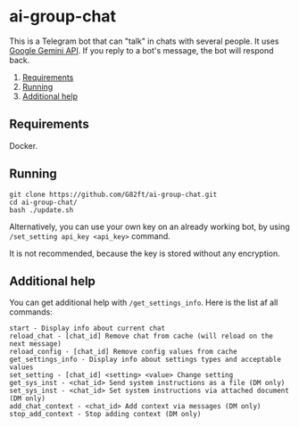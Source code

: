 # ai-group-chat

This is a Telegram bot that can "talk" in chats with several people. It uses [Google Gemini API](https://ai.google.dev/gemini-api/docs/).
If you reply to a bot's message, the bot will respond back.

1. [Requirements](#requirements)
2. [Running](#running)
2. [Additional help](#additional-help)

## Requirements

Docker.

## Running

```shell
git clone https://github.com/G82ft/ai-group-chat.git
cd ai-group-chat/
bash ./update.sh
```

Alternatively, you can use your own key on an already working bot, by using `/set_setting api_key <api_key>` command.

It is not recommended, because the key is stored without any encryption.

## Additional help

You can get additional help with `/get_settings_info`. Here is the list af all commands:

```
start - Display info about current chat
reload_chat - [chat_id] Remove chat from cache (will reload on the next message)
reload_config - [chat_id] Remove config values from cache
get_settings_info - Display info about settings types and acceptable values
set_setting - [chat_id] <setting> <value> Change setting
get_sys_inst - <chat_id> Send system instructions as a file (DM only)
set_sys_inst - <chat_id> Set system instructions via attached document (DM only)
add_chat_context - <chat_id> Add context via messages (DM only)
stop_add_context - Stop adding context (DM only)
```
